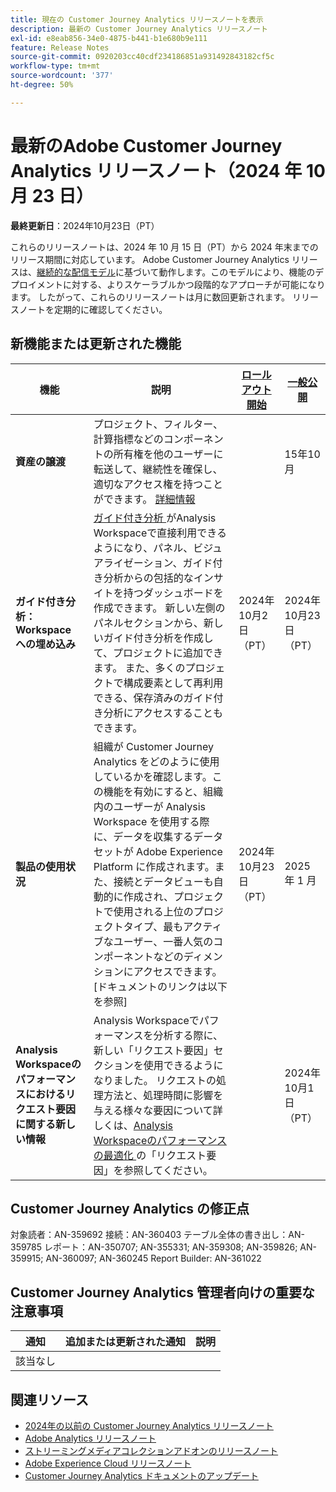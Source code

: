 ```yaml
---
title: 現在の Customer Journey Analytics リリースノートを表示
description: 最新の Customer Journey Analytics リリースノート
exl-id: e8eab856-34e0-4875-b441-b1e680b9e111
feature: Release Notes
source-git-commit: 0920203cc40cdf234186851a931492843182cf5c
workflow-type: tm+mt
source-wordcount: '377'
ht-degree: 50%

---
```


# 最新のAdobe Customer Journey Analytics リリースノート（2024 年 10 月 23 日）

**最終更新日**：2024年10月23日（PT）

これらのリリースノートは、2024 年 10 月 15 日（PT）から 2024 年末までのリリース期間に対応しています。 Adobe Customer Journey Analytics リリースは、[継続的な配信モデル](releases.md)に基づいて動作します。このモデルにより、機能のデプロイメントに対する、よりスケーラブルかつ段階的なアプローチが可能になります。 したがって、これらのリリースノートは月に数回更新されます。 リリースノートを定期的に確認してください。

## 新機能または更新された機能

| 機能 | 説明 | [ロールアウト開始](releases.md) | [一般公開](releases.md) |
| ----------- | ---------- | ------- | ---- |
| **資産の譲渡** | プロジェクト、フィルター、計算指標などのコンポーネントの所有権を他のユーザーに転送して、継続性を確保し、適切なアクセス権を持つことができます。 [詳細情報](/help/tools/asset-transfer/transfer-assets.md) |  | 15年10月 |
| **ガイド付き分析：Workspace への埋め込み** | [ ガイド付き分析 ](https://experienceleague.adobe.com/ja/docs/analytics-platform/using/guided-analysis/overview) がAnalysis Workspaceで直接利用できるようになり、パネル、ビジュアライゼーション、ガイド付き分析からの包括的なインサイトを持つダッシュボードを作成できます。 新しい左側のパネルセクションから、新しいガイド付き分析を作成して、プロジェクトに追加できます。 また、多くのプロジェクトで構成要素として再利用できる、保存済みのガイド付き分析にアクセスすることもできます。 | 2024年10月2日（PT） | 2024年10月23日（PT） |
| **製品の使用状況** | 組織が Customer Journey Analytics をどのように使用しているかを確認します。この機能を有効にすると、組織内のユーザーが Analysis Workspace を使用する際に、データを収集するデータセットが Adobe Experience Platform に作成されます。また、接続とデータビューも自動的に作成され、プロジェクトで使用される上位のプロジェクトタイプ、最もアクティブなユーザー、一番人気のコンポーネントなどのディメンションにアクセスできます。[ドキュメントのリンクは以下を参照] | 2024年10月23日（PT） | 2025 年 1 月 |
| **Analysis Workspaceのパフォーマンスにおけるリクエスト要因に関する新しい情報** | Analysis Workspaceでパフォーマンスを分析する際に、新しい「リクエスト要因」セクションを使用できるようになりました。 リクエストの処理方法と、処理時間に影響を与える様々な要因について詳しくは、[Analysis Workspaceのパフォーマンスの最適化 ](https://experienceleague.adobe.com/en/docs/analytics-platform/using/technotes/optimizing-performance#request-factors) の「リクエスト要因」を参照してください。 |  | 2024年10月1日（PT） |


## Customer Journey Analytics の修正点

対象読者：AN-359692
接続：AN-360403
テーブル全体の書き出し：AN-359785
レポート：AN-350707; AN-355331; AN-359308; AN-359826; AN-359915; AN-360097; AN-360245
Report Builder: AN-361022

## Customer Journey Analytics 管理者向けの重要な注意事項

| 通知 | 追加または更新された通知 | 説明 |
| --- | --- | --- |
| 該当なし | | |


## 関連リソース

* [2024年の以前の Customer Journey Analytics リリースノート](/help/release-notes/2024.md)
* [Adobe Analytics リリースノート](https://experienceleague.adobe.com/docs/analytics/release-notes/latest.html?lang=ja)
* [ストリーミングメディアコレクションアドオンのリリースノート](https://experienceleague.adobe.com/docs/media-analytics/using/additional-resources/release-notes.html?lang=ja)
* [Adobe Experience Cloud リリースノート](https://experienceleague.adobe.com/docs/release-notes/experience-cloud/current.html?lang=ja)
* [Customer Journey Analytics ドキュメントのアップデート](/help/release-notes/doc-changes.md)
